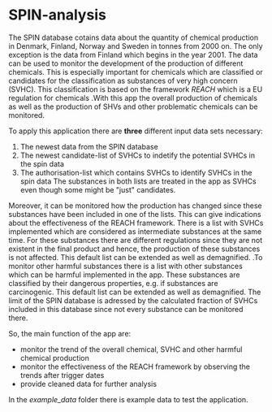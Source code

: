 # SPIN-analysis

The SPIN database cotains data about the quantity of chemical production in Denmark, Finland, Norway and Sweden in tonnes from 2000 on. The only exception is the data from Finland which begins in the year 2001. The data can be used to monitor the development of the production of different chemicals. This is especially important for chemicals which are classified or candidates for the classification as substances of very high concern (SVHC). This classification is based on the framework *REACH* which is a EU regulation for chemicals .With this app the overall production of chemicals as well as the production of SHVs and other problematic chemicals can be monitored. 

To apply this application there are **three** different input data sets necessary:
1. The newest data from the SPIN database
2. The newest candidate-list of SVHCs to indetify the potential SVHCs in the spin data
3. The authorisation-list which contains SVHCs to identify SVHCs in the spin data
The substances in both lists are treated in the app as SVHCs even though some might be "just" candidates. 

Moreover, it can be monitored how the production has changed since these substances have been included in one of the lists. This can give indications about the effectiveness of the REACH framework. There is a list with SVHCs implemented which are considered as intermediate substances at the same time. For these substances there are different regulations since they are not existent in the final product and hence, the production of these substances is not affected. This default list can be extended as well as demagnified. .To monitor other harmful substances there is a list with other substances which can be harmful implemented in the app. These substances are classified by their dangerous properties, e.g. if substances are carcinogenic. This default list can be extended as well as demagnified. The limit of the SPIN database is adressed by the calculated fraction of SVHCs included in this database since not every substance can be monitored there.

So, the main function of the app are:
- monitor the trend of the overall chemical, SVHC and other harmful chemical production
- monitor the effectiveness of the REACH framework by observing the trends after trigger dates
- provide cleaned data for further analysis

In the *example_data* folder there is example data to test the application.